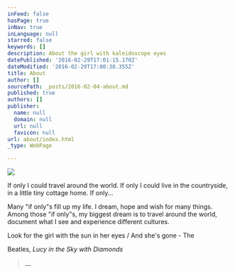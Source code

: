 ```yaml
---
inFeed: false
hasPage: true
inNav: true
inLanguage: null
starred: false
keywords: []
description: About the girl with kaleidoscope eyes
datePublished: '2016-02-29T17:01:15.170Z'
dateModified: '2016-02-29T17:00:30.355Z'
title: About
author: []
sourcePath: _posts/2016-02-04-about.md
published: true
authors: []
publisher:
  name: null
  domain: null
  url: null
  favicon: null
url: about/index.html
_type: WebPage

---
```

![](https://s3-us-west-2.amazonaws.com/the-grid-img/p/506ac7efdccd3b384716408bfcc89521eaaf4f2a.png)

If only I could travel around the world. If only I could live in the countryside, in a little tiny cottage home. If only...

Many "if only"s fill up my life. I dream, hope and wish for many things. Among those "if only"s, my biggest dream is to travel around the world, document what I see and experience different cultures. 

Look for the girl with the sun in her eyes / And she's gone - The

Beatles, _Lucy in the Sky with Diamonds_

> __